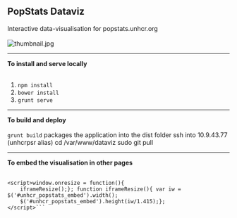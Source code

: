 ## PopStats Dataviz
Interactive data-visualisation for popstats.unhcr.org<br/><br/>
![thumbnail.jpg](https://raw.githubusercontent.com/unhcr/PopStats-Dataviz/master/app/images/thumbnail.jpg?token=ADCetdkw-t-vIT4f-uBdo-sqw0TGueFOks5WXXQJwA%3D%3D)

***

**To install and serve locally**<br/><br/>
1. `npm install`<br/>
2. `bower install`<br/>
3. `grunt serve`<br/>



***

**To build and deploy**<br/><br/>
`grunt build` packages the application into the dist folder
ssh into 10.9.43.77 (unhcrpsr alias)
cd /var/www/dataviz
sudo git pull


***
**To embed the visualisation in other pages**<br/><br/>
```<iframe id="unhcr_popstats_embed" style="border: none" src="http://data.unhcr.org/popstats/index.html" width="100%" onload='javascript:iframeResize();'></iframe>
<script>window.onresize = function(){
    iframeResize();}; function iframeResize(){ var iw = $('#unhcr_popstats_embed').width();
    $('#unhcr_popstats_embed').height(iw/1.415);}; 
</script>```
